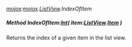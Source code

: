 _[mojox](../../modules/mojox/mojox-module.md):[mojox](../../modules/mojox/mojox-module.md).[ListView](../../modules/mojox/mojox-listview.md).IndexOfItem_
##### Method IndexOfItem:[Int](../../modules/wonkey/wonkey-types-int.md)( item:[ListView](../../modules/mojox/mojox-listview.md).[Item](../../modules/mojox/mojox-listview-item.md) )
Returns the index of a given item in the list view.
